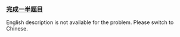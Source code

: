 ### [完成一半题目](https://leetcode.com/problems/WqXACV)

English description is not available for the problem. Please switch to Chinese.